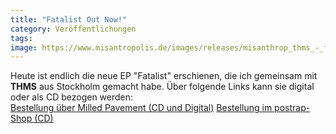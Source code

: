 ```yaml
---
title: "Fatalist Out Now!"
category: Veröffentlichungen
tags: 
image: https://www.misantropolis.de/images/releases/misanthrop_thms_-_fatalist.jpg
---
```


Heute ist endlich die neue EP "Fatalist" erschienen, die ich gemeinsam mit **THMS** aus Stockholm gemacht habe. Über folgende Links kann sie digital oder als CD bezogen werden:  
[Bestellung über Milled Pavement (CD und Digital)](http://www.milledpavement.com/MP040.html)
[Bestellung im postrap-Shop (CD)](http://www.postrap.de/shop/cd/misanthrop-thms-fatalist/)